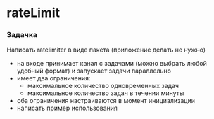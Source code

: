 # rateLimit
### Задачка 
Написать ratelimiter в виде пакета (приложение делать не нужно)
- на входе принимает канал с задачами (можно выбрать любой удобный формат) и запускает задачи параллельно
- имеет два ограничения:
    - максимальное количество одновременных задач
    - максимальное количество задач в течении минуты
- оба ограничения настраиваются в момент инициализации
- написать пример использования
